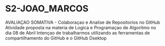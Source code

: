# S2-JOAO_MARCOS
 AVALIAÇAO SOMATIVA - Colaboraçao e Analise de Repositorios no GitHub
 Atividade proposta na materia de Logica e Programaçao de Algoritmo no dia 08 de Abril
 Intençao de trabalharmos utilizando as ferramentas de compartilhamento do GitHub e o GitHub Dsektop
